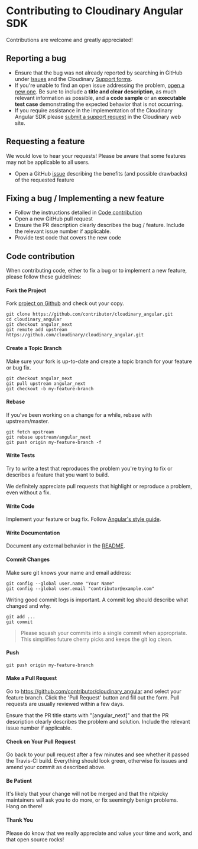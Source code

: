 # Contributing to Cloudinary Angular SDK

Contributions are welcome and greatly appreciated!

## Reporting a bug

- Ensure that the bug was not already reported by searching in GitHub under [Issues](https://github.com/cloudinary/cloudinary_angular/issues) and the Cloudinary [Support forms](https://support.cloudinary.com).
- If you're unable to find an open issue addressing the problem, [open a new one](https://github.com/cloudinary/cloudinary_angular/issues/new).
  Be sure to include a **title and clear description**, as much relevant information as possible, and a **code sample** or an **executable test case** demonstrating the expected behavior that is not occurring.
- If you require assistance in the implementation of the Cloudinary Angular SDK please [submit a support request](https://support.cloudinary.com/hc/en-us/requests/new) in the Cloudinary web site.

## Requesting a feature

We would love to hear your requests!
Please be aware that some features may not be applicable to all users.

- Open a GitHub [issue](https://github.com/cloudinary/cloudinary_angular/issues/new) describing the benefits (and possible drawbacks) of the requested feature

## Fixing a bug / Implementing a new feature

- Follow the instructions detailed in [Code contribution](#code-contribution)
- Open a new GitHub pull request
- Ensure the PR description clearly describes the bug / feature. Include the relevant issue number if applicable.
- Provide test code that covers the new code

## Code contribution

When contributing code, either to fix a bug or to implement a new feature, please follow these guidelines:

#### Fork the Project

Fork [project on Github](https://github.com/cloudinary/cloudinary_angular) and check out your copy.

```
git clone https://github.com/contributor/cloudinary_angular.git
cd cloudinary_angular
git checkout angular_next
git remote add upstream https://github.com/cloudinary/cloudinary_angular.git
```

#### Create a Topic Branch

Make sure your fork is up-to-date and create a topic branch for your feature or bug fix.

```
git checkout angular_next
git pull upstream angular_next
git checkout -b my-feature-branch
```
#### Rebase

If you've been working on a change for a while, rebase with upstream/master.

```
git fetch upstream
git rebase upstream/angular_next
git push origin my-feature-branch -f
```


#### Write Tests

Try to write a test that reproduces the problem you're trying to fix or describes a feature that you want to build.

We definitely appreciate pull requests that highlight or reproduce a problem, even without a fix.

#### Write Code

Implement your feature or bug fix.
Follow [Angular's style guide](https://angular.io/styleguide).

#### Write Documentation

Document any external behavior in the [README](README.md).

#### Commit Changes

Make sure git knows your name and email address:

```
git config --global user.name "Your Name"
git config --global user.email "contributor@example.com"
```

Writing good commit logs is important. A commit log should describe what changed and why.

```
git add ...
git commit
```


> Please squash your commits into a single commit when appropriate. This simplifies future cherry picks and keeps the git log clean.

#### Push

```
git push origin my-feature-branch
```

#### Make a Pull Request

Go to https://github.com/contributor/cloudinary_angular and select your feature branch. Click the 'Pull Request' button and fill out the form. 
Pull requests are usually reviewed within a few days.

Ensure that the PR title starts with "[angular_next]" and that the PR description clearly describes the problem and solution. Include the relevant issue number if applicable.

#### Check on Your Pull Request

Go back to your pull request after a few minutes and see whether it passed the Travis-CI build. 
Everything should look green, otherwise fix issues and amend your commit as described above.

#### Be Patient

It's likely that your change will not be merged and that the nitpicky maintainers will ask you to do more, or fix seemingly benign problems. Hang on there!

#### Thank You

Please do know that we really appreciate and value your time and work, and that open source rocks!
